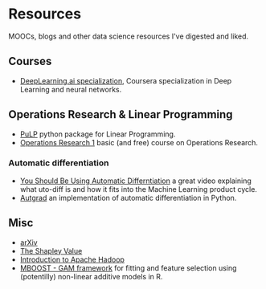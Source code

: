 # Resources
MOOCs, blogs and other data science resources I've digested and liked.

## Courses
- [DeepLearning.ai specialization](https://www.coursera.org/specializations/deep-learning), Coursera specialization in Deep Learning and neural networks.

## Operations Research & Linear Programming
- [PuLP](https://coin-or.github.io/pulp/) python package for Linear Programming.
- [Operations Research 1](https://www.coursera.org/learn/operations-research-modeling) basic (and free) course on Operations Research.

### Automatic differentiation

- [You Should Be Using Automatic Differntiation](https://www.youtube.com/watch?v=sq2gPzlrM0g) a great video explaining what uto-diff is and how it fits into the Machine Learning product cycle.
- [Autgrad](https://github.com/HIPS/autograd/) an implementation of automatic differentiation in Python.

## Misc
- [arXiv](https://arxiv.org/)
- [The Shapley Value](https://www.youtube.com/watch?v=qcLZMYPdpH4)
- [Introduction to Apache Hadoop](https://www.edx.org/course/introduction-apache-hadoop-linuxfoundationx-lfs103x)
- [MBOOST - GAM framework](https://cran.r-project.org/web/packages/mboost/index.html) for fitting and feature selection using (potentilly) non-linear additive models in R.
